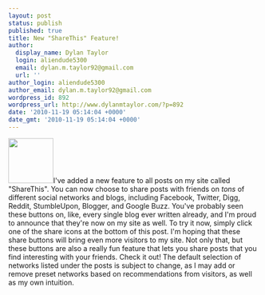 ```yaml
---
layout: post
status: publish
published: true
title: New "ShareThis" Feature!
author:
  display_name: Dylan Taylor
  login: aliendude5300
  email: dylan.m.taylor92@gmail.com
  url: ''
author_login: aliendude5300
author_email: dylan.m.taylor92@gmail.com
wordpress_id: 892
wordpress_url: http://www.dylanmtaylor.com/?p=892
date: '2010-11-19 05:14:04 +0000'
date_gmt: '2010-11-19 05:14:04 +0000'
---
```

<p><a href="http://www.dylanmtaylor.com/?attachment_id=893"><img class="size-thumbnail wp-image-893 alignleft" title="ShareThis Logo" src="http://www.dylanmtaylor.com/wp-content/uploads/2010/11/2000px-Sharethis.svg_-150x150.png" alt="" width="90" height="90" /></a>I've added a new feature to all posts on my site called "ShareThis". You can now choose to share posts with friends on <em>tons</em> of different social networks and blogs, including Facebook, Twitter, Digg, Reddit, StumbleUpon, Blogger, and Google Buzz. You've probably seen these buttons on, like, every single blog ever written already, and I'm proud to announce that they're now on my site as well. To try it now, simply click one of the share icons at the bottom of this post. I'm hoping that these share buttons will bring even more visitors to my site. Not only that, but these buttons are also a really fun feature that lets you share posts that you find interesting with your friends. Check it out! The default selection of networks listed under the posts is subject to change, as I may add or remove preset networks based on recommendations from visitors, as well as my own intuition.</p>
